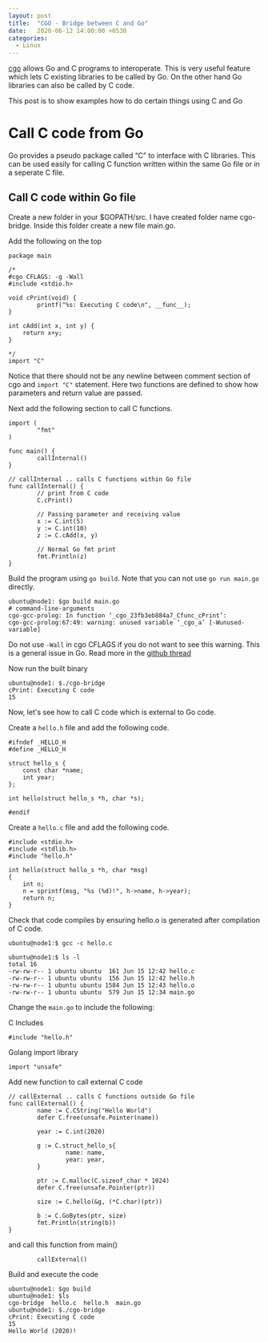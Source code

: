 ```yaml
---
layout: post
title:  "CGO - Bridge between C and Go"
date:   2020-06-12 14:00:00 +0530
categories: 
  - Linux
---
```


[cgo](https://golang.org/cmd/cgo/) allows Go and C programs to interoperate. This is very useful feature which lets C existing libraries to be called by Go. On the other hand Go libraries can also be called by C code.

This post is to show examples how to do certain things using C and Go

# Call C code from Go

Go provides a pseudo package called “C” to interface with C libraries. This can be used easily for calling C function written within the same Go file or in a seperate C file.

## Call C code within Go file

Create a new folder in your $GOPATH/src. I have created folder name cgo-bridge. Inside this folder create a new file main.go.

Add the following on the top

```
package main

/*
#cgo CFLAGS: -g -Wall
#include <stdio.h>

void cPrint(void) {
        printf("%s: Executing C code\n", __func__);
}

int cAdd(int x, int y) {
    return x+y;
}

*/
import "C"
```

Notice that there should not be any newline between comment section of cgo and ```import "C"``` statement. Here two functions are defined to show how parameters and return value are passed.

Next add the following section to call C functions.

```
import (
        "fmt"
)

func main() {
        callInternal()
}

// callInternal .. calls C functions within Go file
func callInternal() {
        // print from C code
        C.cPrint()

        // Passing parameter and receiving value
        x := C.int(5)
        y := C.int(10)
        z := C.cAdd(x, y)

        // Normal Go fmt print
        fmt.Println(z)
}
```

Build the program using ```go build```. Note that you can not use ```go run main.go``` directly.

```
ubuntu@node1: $go build main.go
# command-line-arguments
cgo-gcc-prolog: In function ‘_cgo_23fb3eb884a7_Cfunc_cPrint’:
cgo-gcc-prolog:67:49: warning: unused variable ‘_cgo_a’ [-Wunused-variable]
```

Do not use ```-Wall``` in cgo CFLAGS if you do not want to see this warning. This is a general issue in Go. Read more in the [github thread](https://github.com/golang/go/issues/6883#issuecomment-383800123)

Now run the built binary

```
ubuntu@node1: $./cgo-bridge
cPrint: Executing C code
15
```

Now, let's see how to call C code which is external to Go code.

Create a ```hello.h``` file and add the following code.

```
#ifndef _HELLO_H
#define _HELLO_H

struct hello_s {
    const char *name;
    int year;
};

int hello(struct hello_s *h, char *s);

#endif
```

Create a ```hello.c``` file and add the following code.

```
#include <stdio.h>
#include <stdlib.h>
#include "hello.h"

int hello(struct hello_s *h, char *msg)
{
    int n;
    n = sprintf(msg, "%s (%d)!", h->name, h->year);
    return n;
}
```

Check that code compiles by ensuring hello.o is generated after compilation of C code.

```
ubuntu@node1:$ gcc -c hello.c

ubuntu@node1:$ ls -l
total 16
-rw-rw-r-- 1 ubuntu ubuntu  161 Jun 15 12:42 hello.c
-rw-rw-r-- 1 ubuntu ubuntu  156 Jun 15 12:42 hello.h
-rw-rw-r-- 1 ubuntu ubuntu 1584 Jun 15 12:43 hello.o
-rw-rw-r-- 1 ubuntu ubuntu  579 Jun 15 12:34 main.go

```

Change the ```main.go``` to include the following:

C Includes

```
#include "hello.h"
```

Golang import library

```
import "unsafe"
```

Add new function to call external C code

```
// callExternal .. calls C functions outside Go file
func callExternal() {
        name := C.CString("Hello World")
        defer C.free(unsafe.Pointer(name))

        year := C.int(2020)

        g := C.struct_hello_s{
                name: name,
                year: year,
        }

        ptr := C.malloc(C.sizeof_char * 1024)
        defer C.free(unsafe.Pointer(ptr))

        size := C.hello(&g, (*C.char)(ptr))

        b := C.GoBytes(ptr, size)
        fmt.Println(string(b))
}
```

and call this function from main()

```
        callExternal()
```

Build and execute the code

```
ubuntu@node1: $go build
ubuntu@node1: $ls
cgo-bridge  hello.c  hello.h  main.go
ubuntu@node1: $./cgo-bridge
cPrint: Executing C code
15
Hello World (2020)!
```
